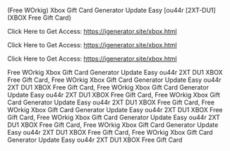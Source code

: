 (Free WOrkig) Xbox Gift Card Generator Update Easy [ou44r [2XT-DU1] (XBOX Free Gift Card)

Click Here to Get Access: https://igenerator.site/xbox.html

Click Here to Get Access: https://igenerator.site/xbox.html

Click Here to Get Access: https://igenerator.site/xbox.html

Free WOrkig Xbox Gift Card Generator Update Easy ou44r 2XT DU1 XBOX Free Gift Card, Free WOrkig Xbox Gift Card Generator Update Easy ou44r 2XT DU1 XBOX Free Gift Card, Free WOrkig Xbox Gift Card Generator Update Easy ou44r 2XT DU1 XBOX Free Gift Card, Free WOrkig Xbox Gift Card Generator Update Easy ou44r 2XT DU1 XBOX Free Gift Card, Free WOrkig Xbox Gift Card Generator Update Easy ou44r 2XT DU1 XBOX Free Gift Card, Free WOrkig Xbox Gift Card Generator Update Easy ou44r 2XT DU1 XBOX Free Gift Card, Free WOrkig Xbox Gift Card Generator Update Easy ou44r 2XT DU1 XBOX Free Gift Card, Free WOrkig Xbox Gift Card Generator Update Easy ou44r 2XT DU1 XBOX Free Gift Card
